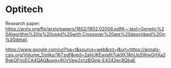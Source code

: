 # Optitech
Research paper:
https://arxiv.org/ftp/arxiv/papers/1802/1802.02006.pdf#:~:text=Genetic%20Algorithm%20is%20used%20with,Crossover%20are%20described%20in%20detail.

https://www.google.com/url?sa=t&source=web&rct=j&url=https://annals-csis.org/Volume_1/pliks/167.pdf&ved=2ahUKEwis6t7uk9X7AhUpSWwGHXa2BgkQFnoECA4QAQ&usg=AOvVaw2xnzBQjnk-E4242ec8QbaE
